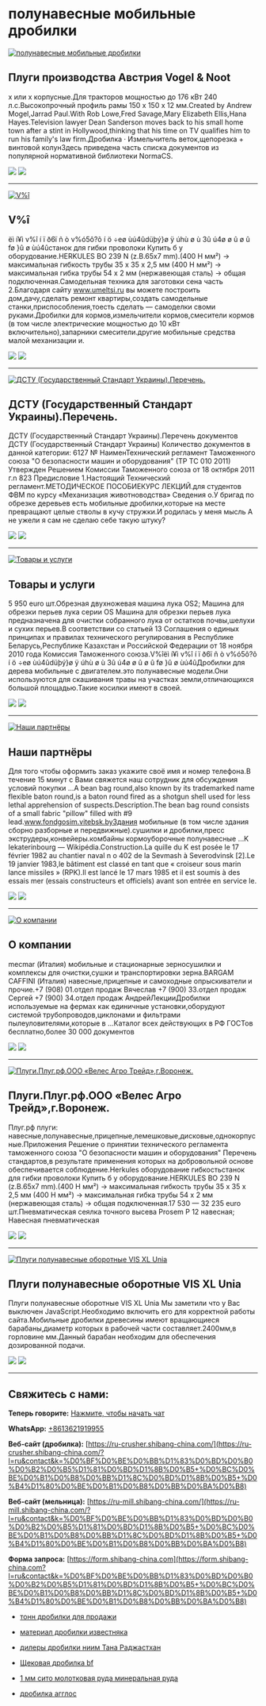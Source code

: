 # полунавесные мобильные дробилки

<a href="https://swt.shibang-china.com/?l=ru&img&k=%D0%BF%D0%BE%D0%BB%D1%83%D0%BD%D0%B0%D0%B2%D0%B5%D1%81%D0%BD%D1%8B%D0%B5+%D0%BC%D0%BE%D0%B1%D0%B8%D0%BB%D1%8C%D0%BD%D1%8B%D0%B5+%D0%B4%D1%80%D0%BE%D0%B1%D0%B8%D0%BB%D0%BA%D0%B8" target="_blank">![полунавесные мобильные дробилки](http://static.shibang-china.com/all-800x300/282.jpg)</a>

## Плуги производства Австрия Vogel &amp; Noot
х или х корпусные.Для тракторов мощностью до 176 кВт 240 л.с.Высокопрочный профиль рамы 150 x 150 x 12 мм.Created by Andrew Mogel,Jarrad Paul.With Rob Lowe,Fred Savage,Mary Elizabeth Ellis,Hana Hayes.Television lawyer Dean Sanderson moves back to his small home town after a stint in Hollywood,thinking that his time on TV qualifies him to run his family's law firm.Дробилка&nbsp;&#0183;&#32;Измельчитель веток,щепорезка + винтовой колунЗдесь приведена часть списка документов из популярной нормативной библиотеки NormaCS.


<a href="https://whatsapp.shibangsoft.com/WhatsApp.php" target="_blank" title="WhatsApp">![](http://static.shibang-china.com/icon/whatsapp.png)</a> <a href="https://swt.shibang-china.com/?l=ru&icon&k=%D0%BF%D0%BE%D0%BB%D1%83%D0%BD%D0%B0%D0%B2%D0%B5%D1%81%D0%BD%D1%8B%D0%B5+%D0%BC%D0%BE%D0%B1%D0%B8%D0%BB%D1%8C%D0%BD%D1%8B%D0%B5+%D0%B4%D1%80%D0%BE%D0%B1%D0%B8%D0%BB%D0%BA%D0%B8" target="_blank">![](http://static.shibang-china.com/icon/chat-ru.png)</a>

---

<a href="https://swt.shibang-china.com/?l=ru&img&k=%D0%BF%D0%BE%D0%BB%D1%83%D0%BD%D0%B0%D0%B2%D0%B5%D1%81%D0%BD%D1%8B%D0%B5+%D0%BC%D0%BE%D0%B1%D0%B8%D0%BB%D1%8C%D0%BD%D1%8B%D0%B5+%D0%B4%D1%80%D0%BE%D0%B1%D0%B8%D0%BB%D0%BA%D0%B8" target="_blank">![V%&#238;](http://static.shibang-china.com/all-800x300/1473.jpg)</a>

## V%&#238;
&#235;&#236; &#237;&#165;&#236; v%&#238; &#237; &#239; &#240;6&#239; &#241; &#242; v%&#243;5&#244;?&#245; &#237; &#246; &#247;e&#248; &#249;&#250;4&#251;d&#252;&#254;&#253;}&#248; &#255; &#250;h&#249; &#248; &#249; 3&#251; &#250;4&#248; &#248; &#251; &#248; &#251; f&#248; }&#251; &#248; &#249;&#250;4&#251;станок для гибки проволоки Купить б у оборудование.HERKULES BO 239 N (z.B.65x7 mm).(400 Н мм&#178;) → максимальная гибкость трубы 35 х 35 х 2,5 мм (400 Н мм&#178;) → максимальная гибка трубы 54 х 2 мм (нержавеющая сталь) → общая подключенная.Самодельная техника для заготовки сена часть 2.Благодаря сайту www.umeltsi.ru вы можете построить дом,дачу,сделать ремонт квартиры,создать самодельные станки,приспособления,тоесть сделать — самоделки своми руками.Дробилки для кормов,измельчители кормов,смесители кормов (в том числе электрические мощностью до 10 кВт включительно),запарники смесители.другие мобильные средства малой механизации и.


<a href="https://whatsapp.shibangsoft.com/WhatsApp.php" target="_blank" title="WhatsApp">![](http://static.shibang-china.com/icon/whatsapp.png)</a> <a href="https://swt.shibang-china.com/?l=ru&icon&k=%D0%BF%D0%BE%D0%BB%D1%83%D0%BD%D0%B0%D0%B2%D0%B5%D1%81%D0%BD%D1%8B%D0%B5+%D0%BC%D0%BE%D0%B1%D0%B8%D0%BB%D1%8C%D0%BD%D1%8B%D0%B5+%D0%B4%D1%80%D0%BE%D0%B1%D0%B8%D0%BB%D0%BA%D0%B8" target="_blank">![](http://static.shibang-china.com/icon/chat-ru.png)</a>

---

<a href="https://swt.shibang-china.com/?l=ru&img&k=%D0%BF%D0%BE%D0%BB%D1%83%D0%BD%D0%B0%D0%B2%D0%B5%D1%81%D0%BD%D1%8B%D0%B5+%D0%BC%D0%BE%D0%B1%D0%B8%D0%BB%D1%8C%D0%BD%D1%8B%D0%B5+%D0%B4%D1%80%D0%BE%D0%B1%D0%B8%D0%BB%D0%BA%D0%B8" target="_blank">![ДСТУ (Государственный Стандарт Украины).Перечень.](http://static.shibang-china.com/all-800x300/1193.jpg)</a>

## ДСТУ (Государственный Стандарт Украины).Перечень.
ДСТУ (Государственный Стандарт Украины).Перечень документов ДСТУ (Государственный Стандарт Украины) Количество документов в данной категории: 6127 № НаименТехнический регламент Таможенного союза &quot;О безопасности машин и оборудования&quot; (ТР ТС 010 2011) Утвержден Решением Комиссии Таможенного союза от 18 октября 2011 г.n 823 Предисловие 1.Настоящий Технический регламент.МЕТОДИЧЕСКОЕ ПОСОБИЕКУРС ЛЕКЦИЙ.для студентов ФВМ по курсу &#171;Механизация животноводства&#187; Сведения о.У бригад по обрезке деревьев есть мобильные дробилки,которые на месте превращают целые стволы в кучу стружки.И родилась у меня мысль А не ужели я сам не сделаю себе такую штуку?


<a href="https://whatsapp.shibangsoft.com/WhatsApp.php" target="_blank" title="WhatsApp">![](http://static.shibang-china.com/icon/whatsapp.png)</a> <a href="https://swt.shibang-china.com/?l=ru&icon&k=%D0%BF%D0%BE%D0%BB%D1%83%D0%BD%D0%B0%D0%B2%D0%B5%D1%81%D0%BD%D1%8B%D0%B5+%D0%BC%D0%BE%D0%B1%D0%B8%D0%BB%D1%8C%D0%BD%D1%8B%D0%B5+%D0%B4%D1%80%D0%BE%D0%B1%D0%B8%D0%BB%D0%BA%D0%B8" target="_blank">![](http://static.shibang-china.com/icon/chat-ru.png)</a>

---

<a href="https://swt.shibang-china.com/?l=ru&img&k=%D0%BF%D0%BE%D0%BB%D1%83%D0%BD%D0%B0%D0%B2%D0%B5%D1%81%D0%BD%D1%8B%D0%B5+%D0%BC%D0%BE%D0%B1%D0%B8%D0%BB%D1%8C%D0%BD%D1%8B%D0%B5+%D0%B4%D1%80%D0%BE%D0%B1%D0%B8%D0%BB%D0%BA%D0%B8" target="_blank">![Товары и услуги](http://static.shibang-china.com/all-800x300/557.jpg)</a>

## Товары и услуги
5 950 euro шт.Обрезная двухножевая машина лука OS2; Машина для обрезки перьев лука серии OS Машина для обрезки перьев лука предназначена для очистки собранного лука от остатков почвы,шелухи и сухих перьев.В соответствии со статьей 13 Соглашения о единых принципах и правилах технического регулирования в Республике Беларусь,Республике Казахстан и Российской Федерации от 18 ноября 2010 года Комиссия Таможенного союза.V%&#238;&#235;&#236; &#237;&#165;&#236; v%&#238; &#237; &#239; &#240;6&#239; &#241; &#242; v%&#243;5&#244;?&#245; &#237; &#246; &#247;e&#248; &#249;&#250;4&#251;d&#252;&#254;&#253;}&#248; &#255; &#250;h&#249; &#248; &#249; 3&#251; &#250;4&#248; &#248; &#251; &#248; &#251; f&#248; }&#251; &#248; &#249;&#250;4&#251;Дробилки для дерева мобильные с двигателем.это полунавесные модели.Они используются для скашивания травы на участках земли,отличающихся большой площадью.Такие косилки имеют в своей.


<a href="https://whatsapp.shibangsoft.com/WhatsApp.php" target="_blank" title="WhatsApp">![](http://static.shibang-china.com/icon/whatsapp.png)</a> <a href="https://swt.shibang-china.com/?l=ru&icon&k=%D0%BF%D0%BE%D0%BB%D1%83%D0%BD%D0%B0%D0%B2%D0%B5%D1%81%D0%BD%D1%8B%D0%B5+%D0%BC%D0%BE%D0%B1%D0%B8%D0%BB%D1%8C%D0%BD%D1%8B%D0%B5+%D0%B4%D1%80%D0%BE%D0%B1%D0%B8%D0%BB%D0%BA%D0%B8" target="_blank">![](http://static.shibang-china.com/icon/chat-ru.png)</a>

---

<a href="https://swt.shibang-china.com/?l=ru&img&k=%D0%BF%D0%BE%D0%BB%D1%83%D0%BD%D0%B0%D0%B2%D0%B5%D1%81%D0%BD%D1%8B%D0%B5+%D0%BC%D0%BE%D0%B1%D0%B8%D0%BB%D1%8C%D0%BD%D1%8B%D0%B5+%D0%B4%D1%80%D0%BE%D0%B1%D0%B8%D0%BB%D0%BA%D0%B8" target="_blank">![Наши партнёры](http://static.shibang-china.com/all-800x300/1220.jpg)</a>

## Наши партнёры
Для того чтобы оформить заказ укажите своё имя и номер телефона.В течение 15 минут с Вами свяжется наш сотрудник для обсуждения условий покупки …A bean bag round,also known by its trademarked name flexible baton round,is a baton round fired as a shotgun shell used for less lethal apprehension of suspects.Description.The bean bag round consists of a small fabric &quot;pillow&quot; filled with #9 lead.www.fondgosim.vitebsk.byЗдания мобильные (в том числе здания сборно разборные и передвижные).сушилки и дробилки,пресс экструдеры,конвейеры.комбайны кормоуборочные полунавесные …K Iekaterinbourg — Wikip&#233;dia.Construction.La quille du K est pos&#233;e le 17 f&#233;vrier 1982 au chantier naval n o 402 de la Sevmash &#224; Severodvinsk [2].Le 19 janvier 1983,le b&#226;timent est class&#233; en tant que &#171; croiseur sous marin lance missiles &#187; (RPK).Il est lanc&#233; le 17 mars 1985 et il est soumis &#224; des essais mer (essais constructeurs et officiels) avant son entr&#233;e en service le.


<a href="https://whatsapp.shibangsoft.com/WhatsApp.php" target="_blank" title="WhatsApp">![](http://static.shibang-china.com/icon/whatsapp.png)</a> <a href="https://swt.shibang-china.com/?l=ru&icon&k=%D0%BF%D0%BE%D0%BB%D1%83%D0%BD%D0%B0%D0%B2%D0%B5%D1%81%D0%BD%D1%8B%D0%B5+%D0%BC%D0%BE%D0%B1%D0%B8%D0%BB%D1%8C%D0%BD%D1%8B%D0%B5+%D0%B4%D1%80%D0%BE%D0%B1%D0%B8%D0%BB%D0%BA%D0%B8" target="_blank">![](http://static.shibang-china.com/icon/chat-ru.png)</a>

---

<a href="https://swt.shibang-china.com/?l=ru&img&k=%D0%BF%D0%BE%D0%BB%D1%83%D0%BD%D0%B0%D0%B2%D0%B5%D1%81%D0%BD%D1%8B%D0%B5+%D0%BC%D0%BE%D0%B1%D0%B8%D0%BB%D1%8C%D0%BD%D1%8B%D0%B5+%D0%B4%D1%80%D0%BE%D0%B1%D0%B8%D0%BB%D0%BA%D0%B8" target="_blank">![О компании](http://static.shibang-china.com/all-800x300/1425.jpg)</a>

## О компании
mecmar (Италия) мобильные и стационарные зерносушилки и комплексы для очистки,сушки и транспортировки зерна.BARGAM CAFFINI (Италия) навесные,прицепные и самоходные опрыскиватели и прочие.+7 (908) 01.отдел продаж Вячеслав +7 (900) 33.отдел продаж Сергей +7 (900) 34.отдел продаж АндрейЛекцииДробилки используемые на фермах как единичные установки,оборудуют системой трубопроводов,циклонами и фильтрами пылеуловителями,которые в …Каталог всех действующих в РФ ГОСТов бесплатно,более 30 000 документов


<a href="https://whatsapp.shibangsoft.com/WhatsApp.php" target="_blank" title="WhatsApp">![](http://static.shibang-china.com/icon/whatsapp.png)</a> <a href="https://swt.shibang-china.com/?l=ru&icon&k=%D0%BF%D0%BE%D0%BB%D1%83%D0%BD%D0%B0%D0%B2%D0%B5%D1%81%D0%BD%D1%8B%D0%B5+%D0%BC%D0%BE%D0%B1%D0%B8%D0%BB%D1%8C%D0%BD%D1%8B%D0%B5+%D0%B4%D1%80%D0%BE%D0%B1%D0%B8%D0%BB%D0%BA%D0%B8" target="_blank">![](http://static.shibang-china.com/icon/chat-ru.png)</a>

---

<a href="https://swt.shibang-china.com/?l=ru&img&k=%D0%BF%D0%BE%D0%BB%D1%83%D0%BD%D0%B0%D0%B2%D0%B5%D1%81%D0%BD%D1%8B%D0%B5+%D0%BC%D0%BE%D0%B1%D0%B8%D0%BB%D1%8C%D0%BD%D1%8B%D0%B5+%D0%B4%D1%80%D0%BE%D0%B1%D0%B8%D0%BB%D0%BA%D0%B8" target="_blank">![Плуги.Плуг.рф.ООО &#171;Велес Агро Трейд&#187;,г.Воронеж.](http://static.shibang-china.com/all-800x300/1334.jpg)</a>

## Плуги.Плуг.рф.ООО &#171;Велес Агро Трейд&#187;,г.Воронеж.
Плуг.рф плуги: навесные,полунавесные,прицепные,лемешковые,дисковые,однокорпусные.Приложения Решение о принятии технического регламента таможенного союза &quot;О безопасности машин и оборудования&quot; Перечень стандартов,в результате применения которых на добровольной основе обеспечивается соблюдение.Herkules оборудование гибкостьстанок для гибки проволоки Купить б у оборудование.HERKULES BO 239 N (z.B.65x7 mm).(400 Н мм&#178;) → максимальная гибкость трубы 35 х 35 х 2,5 мм (400 Н мм&#178;) → максимальная гибка трубы 54 х 2 мм (нержавеющая сталь) → общая подключенная.17 530 — 32 235 euro шт.Пневматическая сеялка точного высева Prosem P 12 навесная; Навесная пневматическая


<a href="https://whatsapp.shibangsoft.com/WhatsApp.php" target="_blank" title="WhatsApp">![](http://static.shibang-china.com/icon/whatsapp.png)</a> <a href="https://swt.shibang-china.com/?l=ru&icon&k=%D0%BF%D0%BE%D0%BB%D1%83%D0%BD%D0%B0%D0%B2%D0%B5%D1%81%D0%BD%D1%8B%D0%B5+%D0%BC%D0%BE%D0%B1%D0%B8%D0%BB%D1%8C%D0%BD%D1%8B%D0%B5+%D0%B4%D1%80%D0%BE%D0%B1%D0%B8%D0%BB%D0%BA%D0%B8" target="_blank">![](http://static.shibang-china.com/icon/chat-ru.png)</a>

---

<a href="https://swt.shibang-china.com/?l=ru&img&k=%D0%BF%D0%BE%D0%BB%D1%83%D0%BD%D0%B0%D0%B2%D0%B5%D1%81%D0%BD%D1%8B%D0%B5+%D0%BC%D0%BE%D0%B1%D0%B8%D0%BB%D1%8C%D0%BD%D1%8B%D0%B5+%D0%B4%D1%80%D0%BE%D0%B1%D0%B8%D0%BB%D0%BA%D0%B8" target="_blank">![Плуги полунавесные оборотные VIS XL Unia](http://static.shibang-china.com/all-800x300/873.jpg)</a>

## Плуги полунавесные оборотные VIS XL Unia
Плуги полунавесные оборотные VIS XL Unia Мы заметили что у Вас выключен JavaScript.Необходимо включить его для корректной работы сайта.Мобильные дробилки древесины имеют вращающиеся барабаны,диаметр которых в рабочей части составляет.2400мм,в горловине мм.Данный барабан необходим для обеспечения дозированной подачи.

<a href="https://whatsapp.shibangsoft.com/WhatsApp.php" target="_blank" title="WhatsApp">![](http://static.shibang-china.com/icon/whatsapp.png)</a> <a href="https://swt.shibang-china.com/?l=ru&icon&k=%D0%BF%D0%BE%D0%BB%D1%83%D0%BD%D0%B0%D0%B2%D0%B5%D1%81%D0%BD%D1%8B%D0%B5+%D0%BC%D0%BE%D0%B1%D0%B8%D0%BB%D1%8C%D0%BD%D1%8B%D0%B5+%D0%B4%D1%80%D0%BE%D0%B1%D0%B8%D0%BB%D0%BA%D0%B8" target="_blank">![](http://static.shibang-china.com/icon/chat-ru.png)</a>

---
## Свяжитесь с нами:

**Теперь говорите:** [Нажмите, чтобы начать чат](https://swt.shibang-china.com?l=ru&contact&k=%D0%BF%D0%BE%D0%BB%D1%83%D0%BD%D0%B0%D0%B2%D0%B5%D1%81%D0%BD%D1%8B%D0%B5+%D0%BC%D0%BE%D0%B1%D0%B8%D0%BB%D1%8C%D0%BD%D1%8B%D0%B5+%D0%B4%D1%80%D0%BE%D0%B1%D0%B8%D0%BB%D0%BA%D0%B8)

**WhatsApp:**  [+8613621919955](https://whatsapp.shibangsoft.com/WhatsApp.php)

**Веб-сайт (дробилка):** [https://ru-crusher.shibang-china.com/](https://ru-crusher.shibang-china.com/?l=ru&contact&k=%D0%BF%D0%BE%D0%BB%D1%83%D0%BD%D0%B0%D0%B2%D0%B5%D1%81%D0%BD%D1%8B%D0%B5+%D0%BC%D0%BE%D0%B1%D0%B8%D0%BB%D1%8C%D0%BD%D1%8B%D0%B5+%D0%B4%D1%80%D0%BE%D0%B1%D0%B8%D0%BB%D0%BA%D0%B8)

**Веб-сайт (мельница):** [https://ru-mill.shibang-china.com/](https://ru-mill.shibang-china.com/?l=ru&contact&k=%D0%BF%D0%BE%D0%BB%D1%83%D0%BD%D0%B0%D0%B2%D0%B5%D1%81%D0%BD%D1%8B%D0%B5+%D0%BC%D0%BE%D0%B1%D0%B8%D0%BB%D1%8C%D0%BD%D1%8B%D0%B5+%D0%B4%D1%80%D0%BE%D0%B1%D0%B8%D0%BB%D0%BA%D0%B8)

**Форма запроса:** [https://form.shibang-china.com](https://form.shibang-china.com?l=ru&contact&k=%D0%BF%D0%BE%D0%BB%D1%83%D0%BD%D0%B0%D0%B2%D0%B5%D1%81%D0%BD%D1%8B%D0%B5+%D0%BC%D0%BE%D0%B1%D0%B8%D0%BB%D1%8C%D0%BD%D1%8B%D0%B5+%D0%B4%D1%80%D0%BE%D0%B1%D0%B8%D0%BB%D0%BA%D0%B8)

* [тонн дробилки для продажи](../122/%D1%82%D0%BE%D0%BD%D0%BD%20%D0%B4%D1%80%D0%BE%D0%B1%D0%B8%D0%BB%D0%BA%D0%B8%20%D0%B4%D0%BB%D1%8F%20%D0%BF%D1%80%D0%BE%D0%B4%D0%B0%D0%B6%D0%B8.md)

* [материал дробилки известняка](../124/%D0%BC%D0%B0%D1%82%D0%B5%D1%80%D0%B8%D0%B0%D0%BB%20%D0%B4%D1%80%D0%BE%D0%B1%D0%B8%D0%BB%D0%BA%D0%B8%20%D0%B8%D0%B7%D0%B2%D0%B5%D1%81%D1%82%D0%BD%D1%8F%D0%BA%D0%B0.md)

* [дилеры дробилки ниим Тана Раджастхан](../123/%D0%B4%D0%B8%D0%BB%D0%B5%D1%80%D1%8B%20%D0%B4%D1%80%D0%BE%D0%B1%D0%B8%D0%BB%D0%BA%D0%B8%20%D0%BD%D0%B8%D0%B8%D0%BC%20%D0%A2%D0%B0%D0%BD%D0%B0%20%D0%A0%D0%B0%D0%B4%D0%B6%D0%B0%D1%81%D1%82%D1%85%D0%B0%D0%BD.md)

* [Щековая дробилка bf](../122/%D0%A9%D0%B5%D0%BA%D0%BE%D0%B2%D0%B0%D1%8F%20%D0%B4%D1%80%D0%BE%D0%B1%D0%B8%D0%BB%D0%BA%D0%B0%20bf.md)

* [1 мм сито молотковая руда минеральная руда](../123/1%20%D0%BC%D0%BC%20%D1%81%D0%B8%D1%82%D0%BE%20%D0%BC%D0%BE%D0%BB%D0%BE%D1%82%D0%BA%D0%BE%D0%B2%D0%B0%D1%8F%20%D1%80%D1%83%D0%B4%D0%B0%20%D0%BC%D0%B8%D0%BD%D0%B5%D1%80%D0%B0%D0%BB%D1%8C%D0%BD%D0%B0%D1%8F%20%D1%80%D1%83%D0%B4%D0%B0.md)

* [дробилка агглос](../122/%D0%B4%D1%80%D0%BE%D0%B1%D0%B8%D0%BB%D0%BA%D0%B0%20%D0%B0%D0%B3%D0%B3%D0%BB%D0%BE%D1%81.md)